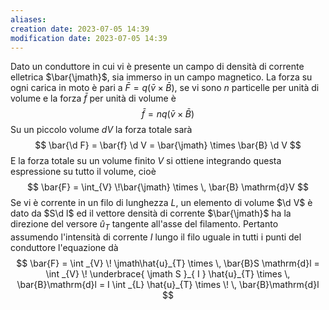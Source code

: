 ```yaml
---
aliases: 
creation date: 2023-07-05 14:39
modification date: 2023-07-05 14:39
---
```


Dato un conduttore in cui vi è presente un campo di  densità di corrente elletrica $\bar{\jmath}$, sia immerso in un campo magnetico. La forza su ogni carica in moto è pari a $\bar{F} = q (\bar{v} \times \bar{B})$, se vi sono $n$ particelle per unità di volume e la forza $\bar{f}$ per unità di volume è
$$ \bar{f} = nq(\bar{v} \times \bar{B}) $$
Su un piccolo volume $dV$ la forza totale sarà
$$ \bar{\d F} = \bar{f} \d V = \bar{\jmath} \times \bar{B} \d V $$
E la forza totale su un volume finito $V$ si ottiene integrando questa espressione su tutto il volume, cioè
$$ \bar{F} = \int_{V}   \!\bar{\jmath} \times \, \bar{B} \mathrm{d}V  $$
Se vi è corrente in un filo di lunghezza $L$, un elemento di volume $\d V$ è dato da $S\d l$ ed il vettore densità di corrente $\bar{\jmath}$ ha la direzione del versore $\hat{u}_{T}$ tangente all'asse del filamento. Pertanto assumendo l'intensità di corrente $I$ lungo il filo uguale in tutti i punti del conduttore l'equazione dà
$$ \bar{F} = \int _{V} \! \jmath\hat{u}_{T} \times  \, \bar{B}S \mathrm{d}l  = \int _{V} \! \underbrace{ \jmath S }_{ I } \hat{u}_{T} \times \, \bar{B}\mathrm{d}l = I \int _{L} \hat{u}_{T} \times \! \, \bar{B}\mathrm{d}l  $$
